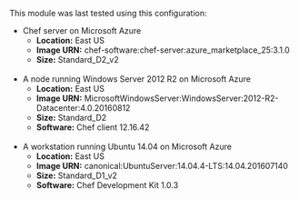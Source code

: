 This module  was last tested using this configuration:

* Chef server on Microsoft Azure
  * **Location:** East US
  * **Image URN:** chef-software:chef-server:azure\_marketplace\_25:3.1.0
  * **Size:** Standard\_D2\_v2
<br><br>
* A node running Windows Server 2012 R2 on Microsoft Azure
  * **Location:** East US
  * **Image URN:** MicrosoftWindowsServer:WindowsServer:2012-R2-Datacenter:4.0.20160812
  * **Size:** Standard\_D2
  * **Software:** Chef client 12.16.42
<br><br>
* A workstation running Ubuntu 14.04 on Microsoft Azure
  * **Location:** East US
  * **Image URN:** canonical:UbuntuServer:14.04.4-LTS:14.04.201607140
  * **Size:** Standard\_D1\_v2
  * **Software:** Chef Development Kit 1.0.3
